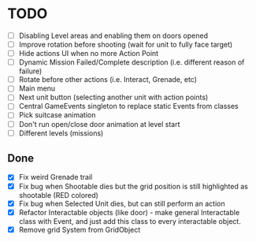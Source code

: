 # TODO

- [ ] Disabling Level areas and enabling them on doors opened
- [ ] Improve rotation before shooting (wait for unit to fully face target)
- [ ] Hide actions UI when no more Action Point
- [ ] Dynamic Mission Failed/Complete description (i.e. different reason of failure)
- [ ] Rotate before other actions (i.e. Interact, Grenade, etc)
- [ ] Main menu
- [ ] Next unit button (selecting another unit with action points)
- [ ] Central GameEvents singleton to replace static Events from classes
- [ ] Pick suitcase animation
- [ ] Don't run open/close door animation at level start
- [ ] Different levels (missions)

## Done

- [x] Fix weird Grenade trail
- [x] Fix bug when Shootable dies but the grid position is still highlighted as shootable (RED colored)
- [x] Fix bug when Selected Unit dies, but can still perform an action
- [x] Refactor Interactable objects (like door) - make general Interactable class with Event,
  and just add this class to every interactable object.
- [x] Remove grid System from GridObject